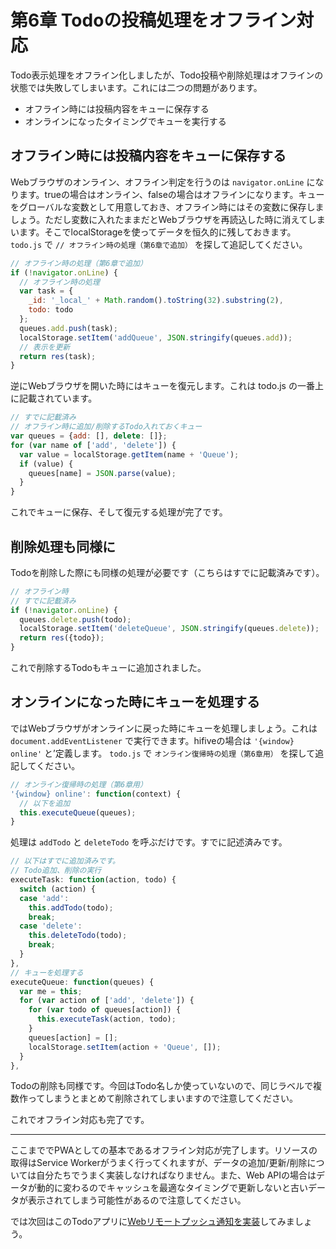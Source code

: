# 第6章 Todoの投稿処理をオフライン対応

Todo表示処理をオフライン化しましたが、Todo投稿や削除処理はオフラインの状態では失敗してしまいます。これには二つの問題があります。

- オフライン時には投稿内容をキューに保存する
- オンラインになったタイミングでキューを実行する

## オフライン時には投稿内容をキューに保存する

Webブラウザのオンライン、オフライン判定を行うのは `navigator.onLine` になります。trueの場合はオンライン、falseの場合はオフラインになります。キューをグローバルな変数として用意しておき、オフライン時にはその変数に保存しましょう。ただし変数に入れたままだとWebブラウザを再読込した時に消えてしまいます。そこでlocalStorageを使ってデータを恒久的に残しておきます。 `todo.js` で `// オフライン時の処理（第6章で追加）` を探して追記してください。

```js
// オフライン時の処理（第6章で追加）
if (!navigator.onLine) {
  // オフライン時の処理
  var task = {
    _id: '_local_' + Math.random().toString(32).substring(2),
    todo: todo
  };
  queues.add.push(task);
  localStorage.setItem('addQueue', JSON.stringify(queues.add));
  // 表示を更新
  return res(task);
}
```

逆にWebブラウザを開いた時にはキューを復元します。これは todo.js の一番上に記載されています。

```js
// すでに記載済み
// オフライン時に追加/削除するTodo入れておくキュー
var queues = {add: [], delete: []};
for (var name of ['add', 'delete']) {
  var value = localStorage.getItem(name + 'Queue');
  if (value) {
    queues[name] = JSON.parse(value);
  }
}
```

これでキューに保存、そして復元する処理が完了です。

## 削除処理も同様に

Todoを削除した際にも同様の処理が必要です（こちらはすでに記載済みです）。

```js
// オフライン時
// すでに記載済み
if (!navigator.onLine) {
  queues.delete.push(todo);
  localStorage.setItem('deleteQueue', JSON.stringify(queues.delete));
  return res({todo});
}
```

これで削除するTodoもキューに追加されました。

## オンラインになった時にキューを処理する

ではWebブラウザがオンラインに戻った時にキューを処理しましょう。これは `document.addEventListener` で実行できます。hifiveの場合は `'{window} online'` と’定義します。 `todo.js` で `オンライン復帰時の処理（第6章用）` を探して追記してください。

```js
// オンライン復帰時の処理（第6章用）
'{window} online': function(context) {
  // 以下を追加
  this.executeQueue(queues);
}
```

処理は `addTodo` と `deleteTodo` を呼ぶだけです。すでに記述済みです。

```js
// 以下はすでに追加済みです。
// Todo追加、削除の実行
executeTask: function(action, todo) {
  switch (action) {
  case 'add':
    this.addTodo(todo);
    break;
  case 'delete':
    this.deleteTodo(todo);
    break;
  }
},
// キューを処理する
executeQueue: function(queues) {
  var me = this;
  for (var action of ['add', 'delete']) {
    for (var todo of queues[action]) {
      this.executeTask(action, todo);
    }
    queues[action] = [];
    localStorage.setItem(action + 'Queue', []);
  }
},
```

Todoの削除も同様です。今回はTodo名しか使っていないので、同じラベルで複数作ってしまうとまとめて削除されてしまいますので注意してください。

これでオフライン対応も完了です。

----

ここまででPWAとしての基本であるオフライン対応が完了します。リソースの取得はService Workerがうまく行ってくれますが、データの追加/更新/削除については自分たちでうまく実装しなければなりません。また、Web APIの場合はデータが動的に変わるのでキャッシュを最適なタイミングで更新しないと古いデータが表示されてしまう可能性があるので注意してください。

では次回はこのTodoアプリに[Webリモートプッシュ通知を実装](7.md)してみましょう。
